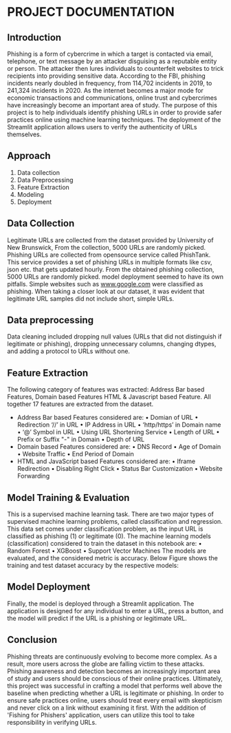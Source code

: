 # PROJECT DOCUMENTATION
## Introduction
Phishing is a form of cybercrime in which a target is contacted via email, telephone, or text message by an attacker disguising as a reputable entity or person. The attacker then lures individuals to counterfeit websites to trick recipients into providing sensitive data. According to the FBI, phishing incidents nearly doubled in frequency, from 114,702 incidents in 2019, to 241,324 incidents in 2020.
As the internet becomes a major mode for economic transactions and communications, online trust and cybercrimes have increasingly become an important area of study. The purpose of this project is to help individuals identify phishing URLs in order to provide safer practices online using machine learning techniques. The deployment of the Streamlit application allows users to verify the authenticity of URLs themselves.

## Approach 
1. Data collection          
2. Data Preprocessing           
3. Feature Extraction         
4. Modeling
5. Deployment

## Data Collection 
Legitimate URLs are collected from the dataset provided by University of New Brunswick, From the collection, 5000 URLs are randomly picked. Phishing URLs are collected from opensource service called PhishTank. This service provides a set of phishing URLs in multiple formats like csv, json etc. that gets updated hourly. From the obtained phishing collection, 5000 URLs are randomly picked. model deployment seemed to have its own pitfalls. Simple websites such as www.google.com were classified as phishing. When taking a closer look at our dataset, it was evident that legitimate URL samples did not include short, simple URLs.

## Data preprocessing 
Data cleaning included dropping null values (URLs that did not distinguish if legitimate or phishing), dropping unnecessary columns, changing dtypes, and adding a protocol to URLs without one. 

## Feature Extraction 
The following category of features was extracted: Address Bar based Features, Domain based Features
HTML & Javascript based Feature. All together 17 features are extracted from the dataset.
- Address Bar based Features considered are:
•	Domian of URL	•	Redirection ‘//’ in URL
•	IP Address in URL	•	‘http/https’ in Domain name
•	‘@’ Symbol in URL	•	Using URL Shortening Service
•	Length of URL	•	Prefix or Suffix "-" in Domain
•	Depth of URL	
- Domain based Features considered are:
•	DNS Record	•	Age of Domain
•	Website Traffic	•	End Period of Domain
- HTML and JavaScript based Features considered are:
•	Iframe Redirection	•	Disabling Right Click
•	Status Bar Customization	•	Website Forwarding

## Model Training & Evaluation 
This is a supervised machine learning task. There are two major types of supervised machine learning problems, called classification and regression. This data set comes under classification problem, as the input URL is classified as phishing (1) or legitimate (0). The machine learning models (classification) considered to train the dataset in this notebook are:
•	Random Forest
•	XGBoost
•	Support Vector Machines
The models are evaluated, and the considered metric is accuracy. Below Figure shows the training and test dataset accuracy by the respective models:
 
## Model Deployment 
Finally, the model is deployed through a Streamlit application. The application is designed for any individual to enter a URL, press a button, and the model will predict if the URL is a phishing or legitimate URL.

## Conclusion
Phishing threats are continuously evolving to become more complex. As a result, more users across the globe are falling victim to these attacks. Phishing awareness and detection becomes an increasingly important area of study and users should be conscious of their online practices. Ultimately, this project was successful in crafting a model that performs well above the baseline when predicting whether a URL is legitimate or phishing. In order to ensure safe practices online, users should treat every email with skepticism and never click on a link without examining it first. With the addition of 'Fishing for Phishers' application, users can utilize this tool to take responsibility in verifying URLs.
